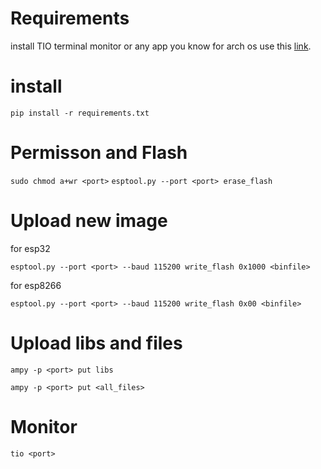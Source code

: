 # Requirements 
install TIO terminal monitor or any app you know for arch os use this [link](https://snapcraft.io/install/tio/arch).
# install
`pip install -r requirements.txt`
# Permisson and Flash
`sudo chmod a+wr <port>`
`esptool.py --port <port> erase_flash`

# Upload new image
for esp32

`esptool.py --port <port> --baud 115200 write_flash 0x1000 <binfile>`

for esp8266

`esptool.py --port <port> --baud 115200 write_flash 0x00 <binfile>`

# Upload libs and files
`ampy -p <port> put libs`

`ampy -p <port> put <all_files>`

# Monitor
`tio <port>`

